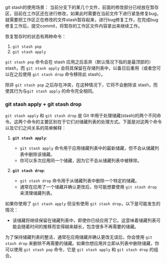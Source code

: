 git stash的使用场景： 当前分支下的某几个文件，前面的修改部分已经放在暂存区，目前在工作区还在进行修改，如果此时需要在当前文件下进行紧急修复bug，就需要把工作区正在修改的文件stash暂存起来，进行bug修复工作，在完成bug修复工作后，提交commit，将暂存的工作区文件内容拿出来继续工作。

恢复暂存时的状态有两种命令：
1. `git stash pop`
2. `git stash apply`

`git stash pop` 命令会在 stash 应用之后丢弃（默认情况下指的是最顶部的）stash，而 `git stash apply` 会将其保留在存储列表中，以备日后重用（或者您可以在之后使用 `git stash drop` 命令移除此 stash）。

除非 `git stash pop` 之后存在冲突，在这种情况下，它将不会删除该 stash，而使其行为与`git stash apply` 的命令完全相同。

### git stash apply + git stash drop
  `git stash apply` 和 `git stash drop` 是 Git 中用于处理储藏(stash)的两个不同命令。这两个命令的主要区别在于它们对储藏列表的处理方式。下面是对这两个命令以及它们之间关系的简单解释：

1. **`git stash apply`**:
    
    - `git stash apply` 命令用于应用储藏列表中的最新储藏，但不会从储藏列表中删除该储藏。
    - 你可以多次应用同一个储藏，因为它不会从储藏列表中被移除。
2. **`git stash drop`**:
    
    - `git stash drop` 命令用于从储藏列表中删除一个特定的储藏。
    - 通常在应用了一个储藏并确认更改后，你可能想要使用 `git stash drop` 来清理储藏列表。

如果你使用了 `git stash apply` 但没有使用 `git stash drop`，以下是可能发生的情况：

- 该储藏将继续保留在储藏列表中，即使你已经应用了它。这意味着储藏列表可能会随着时间的推移而变得越来越长，包含很多不再需要的储藏。

为了保持储藏列表的整洁，通常在应用储藏并确认更改无误后，你会使用 `git stash drop` 来删除不再需要的储藏。如果你想应用并立即从列表中删除储藏，你可以使用 `git stash pop` 命令，它是 `git stash apply` 和 `git stash drop` 的组合。
                                                 